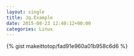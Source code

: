 ```yaml
---
layout: single                                                                                                              
title: Jq.Example                                                                                                                       
date: 2015-08-23 12:40:12+00:00                                                                                                                        
categories: Linux                                                                                                                
---                                                                                                                              
```


{% gist makeittotop/fad91e960a01b958c6d6 %}                                                                                                           

